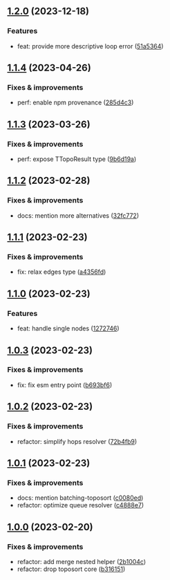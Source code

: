 ## [1.2.0](https://github.com/semrel-extra/toposource/compare/v1.1.4...v1.2.0) (2023-12-18)

### Features
* feat: provide more descriptive loop error ([51a5364](https://github.com/semrel-extra/toposource/commit/51a53643fefb70ae59820c2f30b87c6f08164107))

## [1.1.4](https://github.com/semrel-extra/toposource/compare/v1.1.3...v1.1.4) (2023-04-26)

### Fixes & improvements
* perf: enable npm provenance ([285d4c3](https://github.com/semrel-extra/toposource/commit/285d4c33eec5f7f66bb0c3138b0cc58611777687))

## [1.1.3](https://github.com/semrel-extra/toposource/compare/v1.1.2...v1.1.3) (2023-03-26)

### Fixes & improvements
* perf: expose TTopoResult type ([9b6d19a](https://github.com/semrel-extra/toposource/commit/9b6d19a588803033ec926789009cc4ef6fa0f379))

## [1.1.2](https://github.com/semrel-extra/toposource/compare/v1.1.1...v1.1.2) (2023-02-28)

### Fixes & improvements
* docs: mention more alternatives ([32fc772](https://github.com/semrel-extra/toposource/commit/32fc772df02a0b0afaeefa1f0bd5559f85c966a1))

## [1.1.1](https://github.com/semrel-extra/toposource/compare/v1.1.0...v1.1.1) (2023-02-23)

### Fixes & improvements
* fix: relax edges type ([a4356fd](https://github.com/semrel-extra/toposource/commit/a4356fd7517e1469d0be4599e5ad85521539a8bf))

## [1.1.0](https://github.com/semrel-extra/toposource/compare/v1.0.3...v1.1.0) (2023-02-23)

### Features
* feat: handle single nodes ([1272746](https://github.com/semrel-extra/toposource/commit/12727463add0883cb05fa7a62861b779ec7ce8fe))

## [1.0.3](https://github.com/semrel-extra/toposource/compare/v1.0.2...v1.0.3) (2023-02-23)

### Fixes & improvements
* fix: fix esm entry point ([b693bf6](https://github.com/semrel-extra/toposource/commit/b693bf676a396170dca5319c20218d3e01b2baaf))

## [1.0.2](https://github.com/semrel-extra/toposource/compare/v1.0.1...v1.0.2) (2023-02-23)

### Fixes & improvements
* refactor: simplify hops resolver ([72b4fb9](https://github.com/semrel-extra/toposource/commit/72b4fb92fe1055405801ff977f1022256f598176))

## [1.0.1](https://github.com/semrel-extra/toposource/compare/v1.0.0...v1.0.1) (2023-02-23)

### Fixes & improvements
* docs: mention batching-toposort ([c0080ed](https://github.com/semrel-extra/toposource/commit/c0080ed66341bdccdb8034ca98e30a8c7c25b550))
* refactor: optimize queue resolver ([c4888e7](https://github.com/semrel-extra/toposource/commit/c4888e7dd7650f2801088e607bd8db6bc9b9b545))

## [1.0.0](https://github.com/semrel-extra/toposource/compare/undefined...v1.0.0) (2023-02-20)

### Fixes & improvements
* refactor: add merge nested helper ([2b1004c](https://github.com/semrel-extra/toposource/commit/2b1004cc30bc2ce352850f1baaa338cf3e33f6e8))
* refactor: drop toposort core ([b316151](https://github.com/semrel-extra/toposource/commit/b316151984c45239226389c54e6944147a04c3b3))
